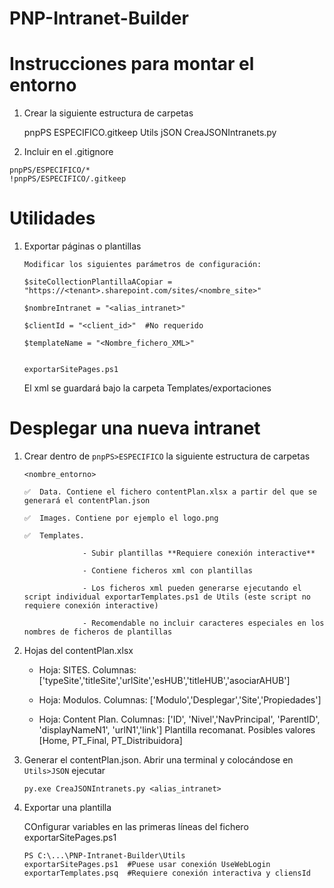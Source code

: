 # PNP-Intranet-Builder

# Instrucciones para montar el entorno

1. Crear la siguiente estructura de carpetas

    pnpPS
        ESPECIFICO\.gitkeep
    Utils
        jSON
            CreaJSONIntranets.py


2. Incluir en el .gitignore  

```
pnpPS/ESPECIFICO/*
!pnpPS/ESPECIFICO/.gitkeep
```

# Utilidades

1. Exportar páginas o plantillas

    ```
    Modificar los siguientes parámetros de configuración:

    $siteCollectionPlantillaACopiar = "https://<tenant>.sharepoint.com/sites/<nombre_site>"
    
    $nombreIntranet = "<alias_intranet>"
    
    $clientId = "<client_id>"  #No requerido
    
    $templateName = "<Nombre_fichero_XML>" 

    ``` 

    ```Ejecutar la instrucción:

    exportarSitePages.ps1 
    
    ```


    El xml se guardará bajo la carpeta Templates/exportaciones

# Desplegar una nueva intranet

1. Crear dentro de `pnpPS>ESPECIFICO` la siguiente estructura de carpetas 

    `<nombre_entorno>`

       ✅  Data. Contiene el fichero contentPlan.xlsx a partir del que se generará el contentPlan.json
    
       ✅  Images. Contiene por ejemplo el logo.png
    
       ✅  Templates. 
    
                    - Subir plantillas **Requiere conexión interactive**
    
                    - Contiene ficheros xml con plantillas
    
                    - Los ficheros xml pueden generarse ejecutando el script individual exportarTemplates.ps1 de Utils (este script no requiere conexión interactive) 
    
                    - Recomendable no incluir caracteres especiales en los nombres de ficheros de plantillas
                    

2. Hojas del contentPlan.xlsx

    - Hoja: SITES. Columnas: ['typeSite','titleSite','urlSite','esHUB','titleHUB','asociarAHUB']

    - Hoja: Modulos. Columnas: ['Modulo','Desplegar','Site','Propiedades']

    - Hoja: Content Plan. Columnas: ['ID', 'Nivel','NavPrincipal', 'ParentID', 'displayNameN1', 'urlN1','link'] 
            Plantilla recomanat. Posibles valores [Home, PT_Final, PT_Distribuidora]

            

3. Generar el contentPlan.json. Abrir una terminal y colocándose en `Utils>JSON` ejecutar

    ```
    py.exe CreaJSONIntranets.py <alias_intranet>

    ````
4. Exportar una plantilla

    COnfigurar variables  en las primeras líneas del fichero exportarSitePages.ps1

    ```
    PS C:\...\PNP-Intranet-Builder\Utils
    exportarSitePages.ps1  #Puese usar conexión UseWebLogin
    exportarTemplates.psq  #Requiere conexión interactiva y cliensId
    ```    




